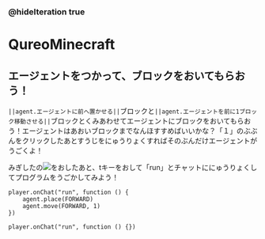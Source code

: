### @hideIteration true
# QureoMinecraft

## エージェントをつかって、ブロックをおいてもらおう！

``||agent.エージェントに前へ置かせる||``ブロックと``||agent.エージェントを前に1ブロック移動させる||``ブロックとくみあわせてエージェントにブロックをおいてもらおう！エージェントはあおいブロックまでなんほすすめばいいかな？「１」のぶぶんをクリックしたあとすうじをにゅうりょくすればそのぶんだけエージェントがうごくよ！

みぎしたの![](https://raw.githubusercontent.com/camp-minecraft/TechkidsCampTutorial/master/images/playbutton.png)をおしたあと、tキーをおして「run」とチャットににゅうりょくしてプログラムをうごかしてみよう！

```ghost
player.onChat("run", function () {
    agent.place(FORWARD)
    agent.move(FORWARD, 1)
})
```

```template
player.onChat("run", function () {})

```